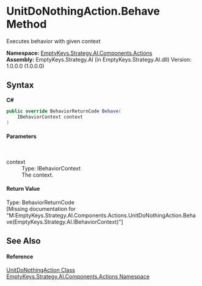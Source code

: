 # UnitDoNothingAction.Behave Method 
 

Executes behavior with given context

**Namespace:**&nbsp;<a href="N_EmptyKeys_Strategy_AI_Components_Actions">EmptyKeys.Strategy.AI.Components.Actions</a><br />**Assembly:**&nbsp;EmptyKeys.Strategy.AI (in EmptyKeys.Strategy.AI.dll) Version: 1.0.0.0 (1.0.0.0)

## Syntax

**C#**<br />
``` C#
public override BehaviorReturnCode Behave(
	IBehaviorContext context
)
```


#### Parameters
&nbsp;<dl><dt>context</dt><dd>Type: IBehaviorContext<br />The context.</dd></dl>

#### Return Value
Type: BehaviorReturnCode<br />\[Missing <returns> documentation for "M:EmptyKeys.Strategy.AI.Components.Actions.UnitDoNothingAction.Behave(EmptyKeys.Strategy.AI.IBehaviorContext)"\]

## See Also


#### Reference
<a href="T_EmptyKeys_Strategy_AI_Components_Actions_UnitDoNothingAction">UnitDoNothingAction Class</a><br /><a href="N_EmptyKeys_Strategy_AI_Components_Actions">EmptyKeys.Strategy.AI.Components.Actions Namespace</a><br />